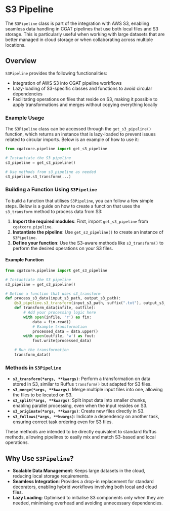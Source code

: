 # S3 Pipeline

The `S3Pipeline` class is part of the integration with AWS S3, enabling seamless data handling in CGAT pipelines that use both local files and S3 storage. This is particularly useful when working with large datasets that are better managed in cloud storage or when collaborating across multiple locations.

## Overview

`S3Pipeline` provides the following functionalities:

- Integration of AWS S3 into CGAT pipeline workflows
- Lazy-loading of S3-specific classes and functions to avoid circular dependencies
- Facilitating operations on files that reside on S3, making it possible to apply transformations and merges without copying everything locally

### Example Usage

The `S3Pipeline` class can be accessed through the `get_s3_pipeline()` function, which returns an instance that is lazy-loaded to prevent issues related to circular imports. Below is an example of how to use it:

```python
from cgatcore.pipeline import get_s3_pipeline

# Instantiate the S3 pipeline
s3_pipeline = get_s3_pipeline()

# Use methods from s3_pipeline as needed
s3_pipeline.s3_transform(...)
```

### Building a Function Using `S3Pipeline`

To build a function that utilises `S3Pipeline`, you can follow a few simple steps. Below is a guide on how to create a function that uses the `s3_transform` method to process data from S3:

1. **Import the required modules**: First, import `get_s3_pipeline` from `cgatcore.pipeline`.
2. **Instantiate the pipeline**: Use `get_s3_pipeline()` to create an instance of `S3Pipeline`.
3. **Define your function**: Use the S3-aware methods like `s3_transform()` to perform the desired operations on your S3 files.

#### Example Function

```python
from cgatcore.pipeline import get_s3_pipeline

# Instantiate the S3 pipeline
s3_pipeline = get_s3_pipeline()

# Define a function that uses s3_transform
def process_s3_data(input_s3_path, output_s3_path):
    @s3_pipeline.s3_transform(input_s3_path, suffix(".txt"), output_s3_path)
    def transform_data(infile, outfile):
        # Add your processing logic here
        with open(infile, 'r') as fin:
            data = fin.read()
            # Example transformation
            processed_data = data.upper()
        with open(outfile, 'w') as fout:
            fout.write(processed_data)

    # Run the transformation
    transform_data()
```

### Methods in `S3Pipeline`

- **`s3_transform(*args, **kwargs)`**: Perform a transformation on data stored in S3, similar to Ruffus `transform()` but adapted for S3 files.
- **`s3_merge(*args, **kwargs)`**: Merge multiple input files into one, allowing the files to be located on S3.
- **`s3_split(*args, **kwargs)`**: Split input data into smaller chunks, enabling parallel processing, even when the input resides on S3.
- **`s3_originate(*args, **kwargs)`**: Create new files directly in S3.
- **`s3_follows(*args, **kwargs)`**: Indicate a dependency on another task, ensuring correct task ordering even for S3 files.

These methods are intended to be directly equivalent to standard Ruffus methods, allowing pipelines to easily mix and match S3-based and local operations.

## Why Use `S3Pipeline`?

- **Scalable Data Management**: Keeps large datasets in the cloud, reducing local storage requirements.
- **Seamless Integration**: Provides a drop-in replacement for standard decorators, enabling hybrid workflows involving both local and cloud files.
- **Lazy Loading**: Optimised to initialise S3 components only when they are needed, minimising overhead and avoiding unnecessary dependencies.

